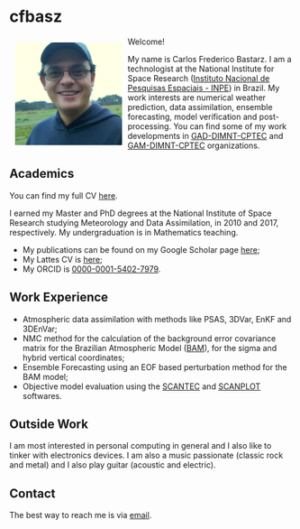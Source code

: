 # cfbasz

<img style="float: left; padding: 10px; " src="./img/cfbasz.png" width=190>

Welcome!

My name is Carlos Frederico Bastarz. I am a technologist at the National Institute for Space Research ([Instituto Nacional de Pesquisas Espaciais - INPE](https://www.gov.br/inpe/pt-br)) in Brazil. My work interests are numerical weather prediction, data assimilation, ensemble forecasting, model verification and post-processing. You can find some of my work developments in [GAD-DIMNT-CPTEC](https://github.com/GAD-DIMNT-CPTEC) and [GAM-DIMNT-CPTEC](https://github.com/GAM-DIMNT-CPTEC) organizations.

## Academics

You can find my full CV [here](cv.md).

I earned my Master and PhD degrees at the National Institute of Space Research studying Meteorology and Data Assimilation, in 2010 and 2017, respectively. My undergraduation is in Mathematics teaching.

* My publications can be found on my Google Scholar page [here](https://scholar.google.com.br/citations?user=26GiFgoAAAAJ&hl=pt-BR);
* My Lattes CV is [here](http://lattes.cnpq.br/2410960909883784);
* My ORCID is [0000-0001-5402-7979](https://orcid.org/0000-0001-5402-7979). 

## Work Experience

* Atmospheric data assimilation with methods like PSAS, 3DVar, EnKF and 3DEnVar;
* NMC method for the calculation of the background error covariance matrix for the Brazilian Atmospheric Model ([BAM](https://journals.ametsoc.org/view/journals/wefo/31/5/waf-d-16-0062_1.xml)), for the sigma and hybrid vertical coordinates;
* Ensemble Forecasting using an EOF based perturbation method for the BAM model;
* Objective model evaluation using the [SCANTEC](https://github.com/GAM-DIMNT-CPTEC/SCANTEC) and [SCANPLOT](https://github.com/GAM-DIMNT-CPTEC/SCANPLOT) softwares.

## Outside Work

I am most interested in personal computing in general and I also like to tinker with electronics devices. I am also a music passionate (classic rock and metal) and I also play guitar (acoustic and electric).

## Contact

The best way to reach me is via [email](mailto:cfbastarz@gmail.com).
